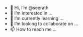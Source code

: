 - 👋 Hi, I’m @seerath
- 👀 I’m interested in ...
- 🌱 I’m currently learning ...
- 💞️ I’m looking to collaborate on ...
- 📫 How to reach me ...

<!---
seerath/seerath is a ✨ special ✨ repository because its `README.md` (this file) appears on your GitHub profile.
You can click the Preview link to take a look at your changes.
--->
